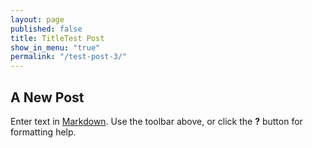 ```yaml
---
layout: page
published: false
title: TitleTest Post
show_in_menu: "true"
permalink: "/test-post-3/"
---
```


## A New Post

Enter text in [Markdown](http://daringfireball.net/projects/markdown/). Use the toolbar above, or click the **?** button for formatting help.
